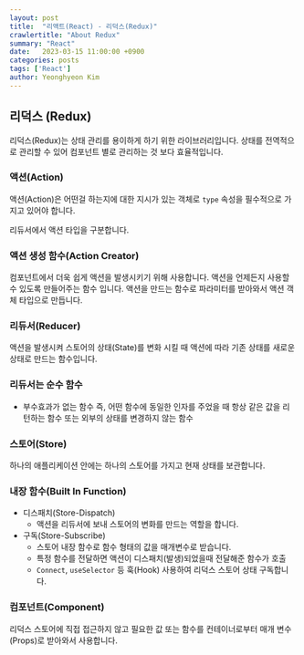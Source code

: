```yaml
---
layout: post
title:  "리액트(React) - 리덕스(Redux)"
crawlertitle: "About Redux"
summary: "React"
date:   2023-03-15 11:00:00 +0900
categories: posts
tags: ['React']
author: Yeonghyeon Kim
---
```


## 리덕스 (Redux)

리덕스(Redux)는 상태 관리를 용이하게 하기 위한 라이브러리입니다. 상태를 전역적으로 관리할 수 있어 컴포넌트 별로 관리하는 것 보다 효율적입니다.

### 액션(Action)

액션(Action)은 어떤걸 하는지에 대한 지시가 있는 객체로 `type` 속성을 필수적으로 가지고 있어야 합니다.

리듀서에서 액션 타입을 구분합니다.

### 액션 생성 함수(Action Creator)

컴포넌트에서 더욱 쉽게 액션을 발생시키기 위해 사용합니다.
액션을 언제든지 사용할 수 있도록 만들어주는 함수 입니다.
액션을 만드는 함수로 파라미터를 받아와서 액션 객체 타입으로 만듭니다.

### 리듀서(Reducer)

액션을 발생시켜 스토어의 상태(State)를 변화 시킬 때 액션에 따라 기존 상태를 새로운 상태로 만드는 함수입니다.

### 리듀서는 순수 함수

* 부수효과가 없는 함수 즉, 어떤 함수에 동일한 인자를 주었을 때 항상 같은 값을 리턴하는 함수
또는 외부의 상태를 변경하지 않는 함수

### 스토어(Store)

하나의 애플리케이션 안에는 하나의 스토어를 가지고 현재 상태를 보관합니다.  

### 내장 함수(Built In Function)

* 디스패치(Store-Dispatch)
  * 액션을 리듀서에 보내 스토어의 변화를 만드는 역할을 합니다.
* 구독(Store-Subscribe)
  * 스토어 내장 함수로 함수 형태의 값을 매개변수로 받습니다.
  * 특정 함수를 전달하면 액션이 디스패치(발생)되었을때 전달해준 함수가 호출
  * `Connect`, `useSelector` 등 훅(Hook) 사용하여 리덕스 스토어 상태 구독합니다.

### 컴포넌트(Component)

리덕스 스토어에 직접 접근하지 않고 필요한 값 또는 함수를 컨테이너로부터 매개 변수(Props)로 받아와서 사용합니다.

